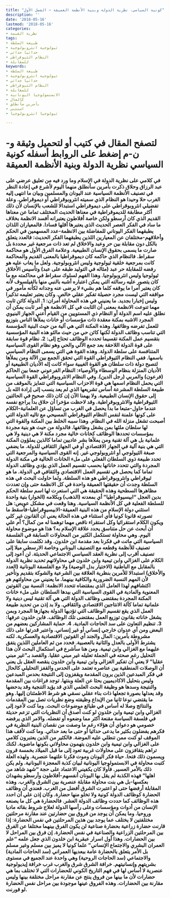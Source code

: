 ```yaml
---
title: "كونية السياسي، نظرية الدولة وبنية الأنظمة العميقة – الفصل الأول"
description: ''
date: '2018-05-16'
lastmod: '2018-05-16'
categories:
- نظرية القيمة
tags:
- طبيعة السلطة
- ثيولوجية انثروبولوجية
- حداثيا حداثي
- النظام الثيوقراطي
- للمقابلة
keywords:
- طبيعة السلطة
- ثيولوجية انثروبولوجية
- حداثيا حداثي
- النظام الثيوقراطي
- للمقابلة
- الابستمولوجيا اليونانية
- كالحال
- بأمرين سأنطلق
- استثني
- ثيولوجيا انثروبولوجيا

---
```

# **لتصفح المقال في كتيب أو لتحميل وثيقة و-ن-م إضغط على الروابط أسفله** **كونية السياسي نظرية الدولة وبنية الأنظمة العميقة**

### في كلامي على نظرية الدولة في الإسلام وما ورد فيه من تعليق عرضي على عبد الرزاق وحلاق ذكرت بأمرين سأنطلق منهما اليوم لأشرع في إعادة النظر في تصنيف الأنظمة السياسية عند اليونان والمسلمين وبيان ما انتهى إليه الغرب حلا وحيدا هو النظام الذي سميته انثروبوقراطي أو ديموقراطي. وعلة تفضيلي انثروبوقراطي على ديموقراطي استبدالا للشعب بالإنسان لأن ذلك أكثر مطابقة للديموقراطية في معناها الحديث المختلف تماما عن معناها القديم الذي كان أرسطو ولكن خاصة أفلاطون يعتبرانه أفسد الانظمة بخلاف ما ساد في الفكر العصر الحديث الذي يعتبرها أقلها فسادا. فالمعياران اللذان يطبقهما الفكر اليوناني للمفاضلة بين الانظمة-عدد المسهمين في الحكم وأخلاقهم-مختلفان عن المعيارين اللذين يطبقهما الفكر الحديث: فالعدد يتعلق بالكل دون مقابلة بين حر وعبد والاخلاق لم تعد ذات مرجعية غير محددة بل صارت ما يسمى بحقوق الإنسان الطبيعية. وعلامة الفرق الأول هو محاكمة سقراط. فالنظام الذي حاكمه كان ديموقراطيا بالمعنى القديم والمحاكمة كانت بمرجعية خلقية ثيولوجية وليس انثروبولوجية. ولعل ما يعاب عليه هو رفضه للمقابلة حر عبد (مثاله في التوليد طبقه على عبد) وتأسيس الأخلاق ثيولوجيا وليس انثروبولوجيا. وهذا الفهم لسلوك سقراط في محاكمته مع ما كان يتصور عليه رسالته التي يمكن اعتباره أشبه بالنبي منها بالفيلسوف لأنه كان يعتبر أمرا ما يوقفه كلما هم بشيء لا يرضى عنه وجدانه لكأنه مأمور في مواقفه التي ليست مجرد حصيلة تفكير عقلي خالص. وكان يعتبر تعليمه تذكيرا وليس إخبارا بجديد. ما يعنيني في هذه المحاولة أمران: 1. الدولة كائن ثابت مهما تنوعت الانظمة بمعنى أن الثابت في كل الانظمة هو أمر ثابت يمكن أن نطلق عليه اسم الدولة أو النظام ذي المستويين من القيام أعني الجهاز البنيوي المجرد الاشبه بمكنة معقدة ذات مؤسسات أو خانات يملأها الناس بتوزيع للعمل تفرضه وظائفها. وهذه المكنة التي هي آلية من حيث البنية المؤسسة التي تناسب وظائف الدولة لكنها كائن حي من حيث مالئو هذه البنية المؤسسية بتقسيم عمل المكنة تقسيما تحدده الوظائف تحتاج إلى: 2. نظام قوة سابقة على قوة الدولة اللاحقة بعد جمع الآلي والحي وهو نظام القوى السياسية المتنافسة على سلطة الدولة. وهذه القوة هي التي يسمى النظام السياسي باسمها. ففي النظام الثيوقراطي القوة التي تحقق الجمع بين الآلة ومن يملأها لتصبح دولة ذات سلطان هو القوة الغيبية سواء كانت إله الأديان الطبيعية أو الأديان المنزلة بنظام الوسطاء والأوصياء: النظام الفرعوني جمعا بين الحاكم (فرعون) والمربي (رجل الدين). وفي النظام الانثروبوقراطي القوة السياسية التي يحمل النظام اسمها هي قوة الاحزاب السياسية التي تتمايز بالموقف من طبيعة السلطة المشرعة أساس تشريعها الذي لم يعد ينسب إلى إرادة الله بل إلى حقوق الإنسان الطبيعية. ولا يهمنا الآن إن كان ذلك صحيح في الحالتين الثيوقراطية والانثروبوقراطية. وقد لاحظت مؤخرا أن حلاق بدأ يراجع نفسه عندما حاول-متبعا ما بدأ يحصل في الغرب من تساؤل عن العلمانية-الكلام على كونها علمنة لنفس النظام الثيوقراطي المسيحي مع تاليه الدولة التي أصبحت تشغل منزلة الله في النظام. وهذا سببه الخلط بين المكنة والقوة التي لها سلطان ملئها بمن يشغل وظائفها. فالدولة من حيث هو بنية مجردة بمؤسسات تحددها الوظائف كخانات خالية مجرد مكنة لا هي دينية ولا هي علمانية بل هي آلة تقنية ومن يملأها بشر عاديين تماما كالذين يملؤون المكنة التي هي بنية آلية في الجهاز الاقتصادي أو في الجهاز الثقافي للدولة. ما يضفي صبغة الثيولوجي أو انثروبولوجي غير. إنه القوى السياسية والمرجعية التي تحدد طبيعة ذوي السلطان الفعلي على ملء الخانات الخالية في مكنة الدولة المجردة والتي تتحدد خاناتها بحسب تقسيم العمل الذي يؤدي وظائف الدولة تماما كما يحصل في تقسيم العمل الاقتصادي والثقافي في الدولة. ما هو ثيوقراطي وانثروبوقراطي هو هذه السلطة. ولما حاولت البحث في هذه السلطة وجدت أن حقيقتها العميقة واحدة في كل الانظمة حتى وإن تعددت مظاهرها السطحية وهذه الحقيقة هي التي استعرت لها اسم سلطة الحكم بدين العجل “ابيسيوقراطيا” أي بمعدنه (الذهب) وبكلامه (الخوار) بنية واحدة للسلطة الفعلية في كل الأنظمة السياسية. وهنا وقعت في مشكل عويص: هل استثني دولة الإسلام من هذه البنية العميقة-الابيسيوقراطيا-فأسقط ما تصورته قانونا كونيا فأي استثناء في هذه الحالة يعني أن القانون غير كلي ويكون الكلام استقرائيا وكل استقراء ناقص مهما توهمنا له من كمال؟ أم علي أن أبحث عن حل متناسق يحدد علاقة الإسلام به؟ هذا هو موضوع محاولة اليوم. وهي محاولة تستكمل الكثير من المحاولات السابقة في الفلسفة السياسية التي ماتت في فكرنا بعد مقدمة ابن خلدون. وقد تكلمت سابقا على تصنيف للأنظمة وقطعه مع التصنيف اليوناني وخاصة الارسطي ميلا إلى تصنيف أقرب إلى نظرية العقد السياسي الاجتماعي الحديثة. لن أعود إلى الكلام على الغزالي وابن تيمية وابن خلدون في محاولاتهم تحديد نظرية الدولة بالمقابل مع الباطنية (الاختيار بدل الوصية) ولا مع الفلسفة اليونانية (العدد والأخلاق) استبدالا للأمرين بنظرية العلاقة بين الشرعية والشوكة بتقديم وتأخير لأن المهم النسبة الضرورية والكافية بينهما. ما يعنيني من محاولتهم هو اكتشافهم لهذا العامل الذي بمقتضاه تتحدد الانظمة: النسبة بين القوتين المعنوية والمادية في القوى السياسية التي بيدها السلطان على ملء خانات المكنة المجردة بمقتضى وظائف الدولة التي هي آلة تقنية ليس دينية ولا علمانية تماما كآلة الانتاجين الاقتصادي والثقافي. ولا بد إذن من تحديد طبيعة العمل الذي يقع تقسيم الوظائف التي تؤديها الدولة بجهازها المجرد وبمن يشغل خاناته بقانون توزيع العمل بمقتضى تلك الوظائف. فابن خلدون عرفها: 3. تنظيم التعاون على سد الحاجات المادية. 4. حماية المشاركين بعضهم من البعض ومن أي عدوان خارجي إنساني أو غير إنساني. واعتبر قدرتها على ذلك مشروطة بأمرين: المال والجند أي القوتين الاقتصادية والعسكرية. لكنه يشترط الأولى بالعدل والثانية بالعصبية. فحدد من ثم العاملين اللذين يتفق عليهما مع الغزالي وابن تيمية. ومن هنا سأشرع في استكمال البحث لأن هذا التحليل رغم صحته في الجملة تعليله غير مبني عقليا. والقصد بـ”غير مبني عقليا” لا يعني أن تفكير الغزالي وابن تيمية وابن خلدون ينقصه العقل بل يعني أن الوصلات المنطقية بين عناصره تعتمد على الحدس والقفز التحليلي كالحال في فكر المبدعين الذين يرون المقدمة ويقفزون إلى النتيجة بحدس المبدعين وليس بتحليل الاكاديميين بحثا عن العلة وبنتها. توجد فراغات بين المقدمة والنتيجة وسدها هو وظيفة البحث العلمي الذي قد يؤيد التنجية وقد يدحضها وقد يعدلها بصورة تجعلها ذات بناء عقلي نسقي هو شرط الاطمئنان إليها. وهو ما يقتضي نوعا ثانيا من الإبداع وظيفته وضع نظريات تصل بين المقدمات والنتائج وصلا له أساس في طبائع موضوعات البحث. وما كنت لأعود إلى الغزالي وابن تيمية وابن خلدون لو كنت أصدق أن النظريات التي تزعم حديثة في فلسفة السياسة مقنعة أكثر مما وضعوه أو تفضله. والامر الذي يرفضه خصومي هو دعواي أن هؤلاء رغم ما وصفت من نقصان البنية النظرية في فكرهم يفضلون بكثير ما يدعى حداثيا أو حتى ما بعد حداثي. وما كنت لأقف هذا الموقف لو كنت ممن تنطلي عليه الموضة. فالكثير من الذين يعتبرون كلامي على الغزالي وابن تيمية وابن خلدون يتهمون محاولاتي بكونها ماضوية. لكنك تراهم يتقافزون على محاولات غربية تعود إلى ما قبل الميلاد بخمسة قرون ويسمون ذلك فتحا. حياة فكر اليونان وموت فكرنا علتهما عنصرية. ولهذه العلة كتبت محاولة في الابستمولوجيا اليونانية لبيان كذبة المعجزة اليونانية. ولم يكن ذلك بالأمر العسير. فأولا كان يكفيني الاعتماد على حجة “شهد شاهد من اهلها” فهذه الكذبة لم يقل بها اليونان أنفسهم-أفلاطون وأرسطو يشهدان بعكسها-بل هي بنت محاولة مقابلة عنصرية بين الشرق والغرب. وهذه المقابلة أرفضها حتى لو اعتبرت الشرق أفضل من الغرب. فعندي أن وظائف الحضارة كوظائف الدولة كونية ولا تخلو منها حضارة. وكان إذن علي أن احدد هذه الوظائف كما حددت وظائف الدولة العشر. فالحضارة هي كل ما يصنعه الإنسان من أدوات ومؤسسات وعلى رأسها الدولة لعلاج شروط بقائه ماديا وروحيا. وما يمكن أن يوجد من فروق بين حضارتين عند مقارنة مرحلتين مختلفتين لا يختلف عما يوجد بين هذين المرحلتين في نفس الحضارة: إذا قارنت حضارة زراعية بحضارة صناعية لن يكون الفرق بينهما مختلفا عن الفرق بين المرحلتين الزراعية والصناعية في نفس الحضارة. إن فرق بين المراحل لا بين الحضارات. وهذا أول اسرار عبقرية ابن خلدون الذي جعل علمه “علم العمران البشري والاجتماع الإنساني” علما كونيا لا يميز بين مسلم وغير مسلم بل الأمر يتعلق بالحضارة عامة ببعديها العمراني (سد الحاجات المادية) والاجتماعي (سد الحاجات الروحية) وهي واحدة عند الجميع في مستوى بشريتهم وإنسانيتهم. خرافة الشرق شرق والغرب غرب خرافة إيديولوجية عنصرية لا أساس لها في فهم التاريخ الكوني للحضارات التي لا تختلف بما هي حضارات لأن ما بينها من فروق ينتج عن مقارنة مراحل مختلفة بينها وليس مقارنة بين الحضارات. وهذه الفروق عينها موجودة بين مراحل نفس الحضارة لو قورنت.

###